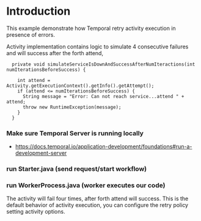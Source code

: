 # Introduction

This example demonstrate how Temporal retry activity execution in presence of errors.

Activity implementation contains logic to simulate 4 consecutive failures and will success after the
forth attend,

```
  private void simulateServiceIsDownAndSuccessAfterNumIteractions(int numIterationsBeforeSuccess) {

    int attend = Activity.getExecutionContext().getInfo().getAttempt();
    if (attend <= numIterationsBeforeSuccess) {
      String message = "Error: Can not reach service...attend " + attend;
      throw new RuntimeException(message);
    }
  }

```

### Make sure Temporal Server is running locally

- https://docs.temporal.io/application-development/foundations#run-a-development-server

### run Starter.java (send request/start workflow)

### run WorkerProcess.java (worker executes our code)

The activity will fail four times, after forth attend will success.
This is the default behavior of activity execution, you can configure the retry policy setting activity options.





